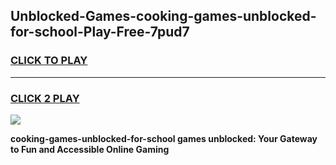 
## Unblocked-Games-cooking-games-unblocked-for-school-Play-Free-7pud7
<h3>
<a href="https://premium76.site?title=cooking-games-unblocked-for-school&ref=18A1">CLICK TO PLAY</a></h3>
<hr>

<h3>
<a href="https://premium76.site?title=cooking-games-unblocked-for-school&ref=18A1">CLICK 2 PLAY</a>
  
</h3>

<a href="https://premium76.site?title=cooking-games-unblocked-for-school&ref=18A1"><img src="https://clearcache.store/games.png"></a>


**cooking-games-unblocked-for-school games unblocked: Your Gateway to Fun and Accessible Online Gaming**
